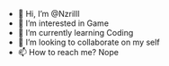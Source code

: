- 👋 Hi, I’m @Nzrilll
- 👀 I’m interested in Game
- 🌱 I’m currently learning Coding
- 💞️ I’m looking to collaborate on my self
- 📫 How to reach me? Nope 

<!---
Nzrilll/Nzrilll is a ✨ special ✨ repository because its `README.md` (this file) appears on your GitHub profile.
You can click the Preview link to take a look at your changes.
--->
